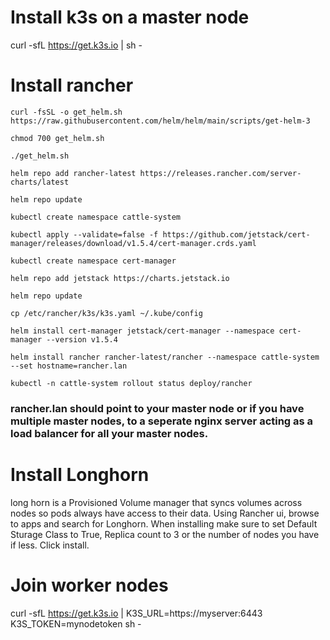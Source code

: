 # Install k3s on a master node
curl -sfL https://get.k3s.io | sh -

# Install rancher
`curl -fsSL -o get_helm.sh https://raw.githubusercontent.com/helm/helm/main/scripts/get-helm-3`

`chmod 700 get_helm.sh`

`./get_helm.sh`

`helm repo add rancher-latest https://releases.rancher.com/server-charts/latest`

`helm repo update`

`kubectl create namespace cattle-system`

`kubectl apply --validate=false -f https://github.com/jetstack/cert-manager/releases/download/v1.5.4/cert-manager.crds.yaml`

`kubectl create namespace cert-manager`

`helm repo add jetstack https://charts.jetstack.io`

`helm repo update`

`cp /etc/rancher/k3s/k3s.yaml ~/.kube/config`

`helm install cert-manager jetstack/cert-manager --namespace cert-manager --version v1.5.4`

`helm install rancher rancher-latest/rancher --namespace cattle-system --set hostname=rancher.lan`

`kubectl -n cattle-system rollout status deploy/rancher`

### rancher.lan should point to your master node or if you have multiple master nodes, to a seperate nginx server acting as a load balancer for all your master nodes.

# Install Longhorn
long horn is a Provisioned Volume manager that syncs volumes across nodes so pods always have access to their data.
Using Rancher ui, browse to apps and search for Longhorn.
When installing make sure to set Default Sturage Class to True, Replica count to 3 or the number of nodes you have if less.
Click install.

# Join worker nodes
curl -sfL https://get.k3s.io | K3S_URL=https://myserver:6443 K3S_TOKEN=mynodetoken sh -